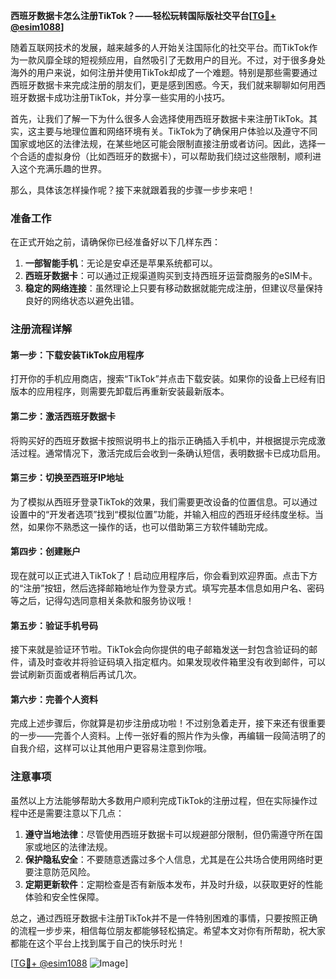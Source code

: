 **西班牙数据卡怎么注册TikTok？——轻松玩转国际版社交平台[[TG💪+ @esim1088](https://t.me/s/esim1088)]**

随着互联网技术的发展，越来越多的人开始关注国际化的社交平台。而TikTok作为一款风靡全球的短视频应用，自然吸引了无数用户的目光。不过，对于很多身处海外的用户来说，如何注册并使用TikTok却成了一个难题。特别是那些需要通过西班牙数据卡来完成注册的朋友们，更是感到困惑。今天，我们就来聊聊如何用西班牙数据卡成功注册TikTok，并分享一些实用的小技巧。

首先，让我们了解一下为什么很多人会选择使用西班牙数据卡来注册TikTok。其实，这主要与地理位置和网络环境有关。TikTok为了确保用户体验以及遵守不同国家或地区的法律法规，在某些地区可能会限制直接注册或者访问。因此，选择一个合适的虚拟身份（比如西班牙的数据卡），可以帮助我们绕过这些限制，顺利进入这个充满乐趣的世界。

那么，具体该怎样操作呢？接下来就跟着我的步骤一步步来吧！

### 准备工作

在正式开始之前，请确保你已经准备好以下几样东西：
1. **一部智能手机**：无论是安卓还是苹果系统都可以。
2. **西班牙数据卡**：可以通过正规渠道购买到支持西班牙运营商服务的eSIM卡。
3. **稳定的网络连接**：虽然理论上只要有移动数据就能完成注册，但建议尽量保持良好的网络状态以避免出错。

### 注册流程详解

#### 第一步：下载安装TikTok应用程序
打开你的手机应用商店，搜索“TikTok”并点击下载安装。如果你的设备上已经有旧版本的应用程序，则需要先卸载后再重新安装最新版本。

#### 第二步：激活西班牙数据卡
将购买好的西班牙数据卡按照说明书上的指示正确插入手机中，并根据提示完成激活过程。通常情况下，激活完成后会收到一条确认短信，表明数据卡已成功启用。

#### 第三步：切换至西班牙IP地址
为了模拟从西班牙登录TikTok的效果，我们需要更改设备的位置信息。可以通过设置中的“开发者选项”找到“模拟位置”功能，并输入相应的西班牙经纬度坐标。当然，如果你不熟悉这一操作的话，也可以借助第三方软件辅助完成。

#### 第四步：创建账户
现在就可以正式进入TikTok了！启动应用程序后，你会看到欢迎界面。点击下方的“注册”按钮，然后选择邮箱地址作为登录方式。填写完基本信息如用户名、密码等之后，记得勾选同意相关条款和服务协议哦！

#### 第五步：验证手机号码
接下来就是验证环节啦。TikTok会向你提供的电子邮箱发送一封包含验证码的邮件，请及时查收并将验证码填入指定框内。如果发现收件箱里没有收到邮件，可以尝试刷新页面或者稍后再试几次。

#### 第六步：完善个人资料
完成上述步骤后，你就算是初步注册成功啦！不过别急着走开，接下来还有很重要的一步——完善个人资料。上传一张好看的照片作为头像，再编辑一段简洁明了的自我介绍，这样可以让其他用户更容易注意到你哦。

### 注意事项

虽然以上方法能够帮助大多数用户顺利完成TikTok的注册过程，但在实际操作过程中还是需要注意以下几点：
1. **遵守当地法律**：尽管使用西班牙数据卡可以规避部分限制，但仍需遵守所在国家或地区的法律法规。
2. **保护隐私安全**：不要随意透露过多个人信息，尤其是在公共场合使用网络时更要注意防范风险。
3. **定期更新软件**：定期检查是否有新版本发布，并及时升级，以获取更好的性能体验和安全性保障。

总之，通过西班牙数据卡注册TikTok并不是一件特别困难的事情，只要按照正确的流程一步步来，相信每位朋友都能够轻松搞定。希望本文对你有所帮助，祝大家都能在这个平台上找到属于自己的快乐时光！

[[TG💪+ @esim1088](https://t.me/s/esim1088) ![Image](https://i.postimg.cc/4NQfJmqS/Snipaste-2025-05-13-00-14-12.png)]